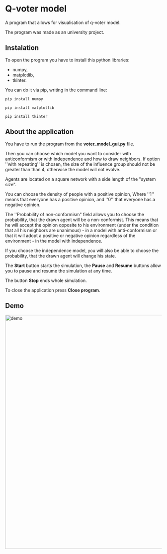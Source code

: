 # Q-voter model
A program that allows for visualisation of q-voter model.

The program was made as an university project.

## Instalation
To open the program you have to install this python libraries:
* numpy,
* matplotlib,
* tkinter.

You can do it via pip, writing in the command line:

``` pip install numpy ```

``` pip install matplotlib ```

``` pip install tkinter ```

## About the application
You have to run the program from the **voter_model_gui.py** file.

Then you can choose which model you want to consider with anticonformism or with independence and how to draw neighbors.
If option ''with repeating'' is chosen, the size of the influence group should not be greater than than 4, otherwise the model will not evolve.

Agents are located on a square network with a side length of the "system size".

You can choose the density of people with a positive opinion,
Where ''1'' means that everyone has a positive opinion, and ''0'' that everyone has a negative opinion.

The ''Probability of non-conformism" field allows you to choose the probability, that the drawn agent will be a non-conformist.
This means that he will accept the opinion opposite to his environment (under the condition that all his neighbors are unanimous) - in a model with anti-conformism 
or that it will adopt a positive or negative opinion regardless of the environment - in the model with independence.

If you choose the independence model, you will also be able to choose the probability, that the drawn agent will change his state.

The **Start** button starts the simulation, the **Pause** and **Resume** buttons allow you to pause and resume the simulation at any time.

The button **Stop** ends whole simulation.

To close the application press **Close program**.

## Demo
<img src="demo/voter_model_demo.gif" alt="demo" width="750"/>

